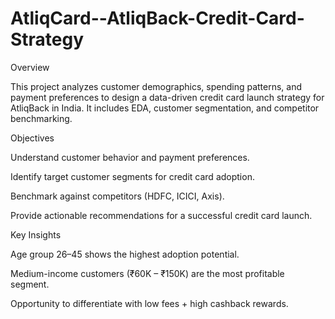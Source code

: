# AtliqCard--AtliqBack-Credit-Card-Strategy
Overview

This project analyzes customer demographics, spending patterns, and payment preferences to design a data-driven credit card launch strategy for AtliqBack in India. It includes EDA, customer segmentation, and competitor benchmarking.

Objectives

Understand customer behavior and payment preferences.

Identify target customer segments for credit card adoption.

Benchmark against competitors (HDFC, ICICI, Axis).

Provide actionable recommendations for a successful credit card launch.

Key Insights

Age group 26–45 shows the highest adoption potential.

Medium-income customers (₹60K – ₹150K) are the most profitable segment.

Opportunity to differentiate with low fees + high cashback rewards.
